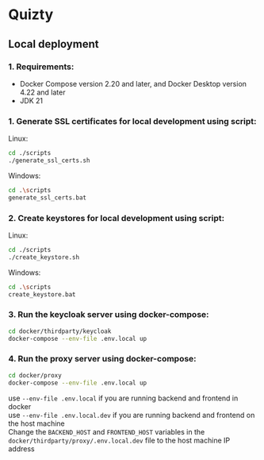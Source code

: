 # Quizty

## Local deployment
### 1. Requirements:
- Docker Compose version 2.20 and later, and Docker Desktop version 4.22 and later
- JDK 21

### 1. Generate SSL certificates for local development using script:
Linux:
```bash
cd ./scripts
./generate_ssl_certs.sh
```

Windows:
```bash
cd .\scripts
generate_ssl_certs.bat
```
### 2. Create keystores for local development using script:

Linux:
```bash
cd ./scripts
./create_keystore.sh
```

Windows:
```bash
cd .\scripts
create_keystore.bat
```

### 3. Run the keycloak server using docker-compose:

```bash
cd docker/thirdparty/keycloak
docker-compose --env-file .env.local up
```

### 4. Run the proxy server using docker-compose:

```bash
cd docker/proxy
docker-compose --env-file .env.local up
```

use `--env-file .env.local` if you are running backend and frontend in docker\
use `--env-file .env.local.dev` if you are running backend and frontend on the host machine\
Change the `BACKEND_HOST` and `FRONTEND_HOST` variables in the `docker/thirdparty/proxy/.env.local.dev` file to the host machine IP address
